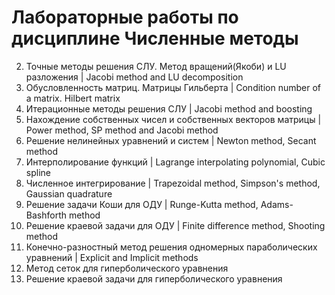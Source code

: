 # Лабораторные работы по дисциплине Численные методы

2. Точные методы решения СЛУ. Метод вращений(Якоби) и LU разложения | Jacobi method and LU decomposition
3. Обусловленность матриц. Матрицы Гильберта | Condition number of a matrix. Hilbert matrix
4. Итерационные методы решения СЛУ | Jacobi method and boosting
5. Нахождение собственных чисел и собственных векторов матрицы | Power method, SP method and Jacobi method
6. Решение нелинейных уравнений и систем |  Newton method, Secant method
7. Интерполирование функций | Lagrange interpolating polynomial, Cubic spline
8. Численное интегрирование | Trapezoidal method, Simpson's method, Gaussian quadrature
9. Решение задачи Коши для ОДУ | Runge-Kutta method, Adams-Bashforth method
10. Решение краевой задачи для ОДУ | Finite difference method, Shooting method
12. Конечно-разностный метод решения одномерных параболических уравнений | Explicit and Implicit methods
13. Метод сеток для гиперболического уравнения
14. Решение краевой задачи для гиперболического уравнения
